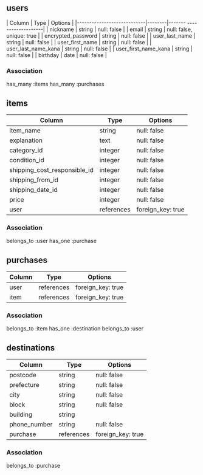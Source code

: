 ## users

| Column                     | Type   | Options                   |
|----------------------------|--------|------- -------------------|
| nickname                   | string | null: false               |
| email                      | string | null: false, unique: true |
| encrypted_password         | string | null: false               |
| user_last_name             | string | null: false               |
| user_first_name            | string | null: false               |
| user_last_name_kana        | string | null: false               |
| user_first_name_kana       | string | null: false               |
| birthday                   | date   | null: false               |

### Association
has_many :items
has_many :purchases


## items
| Column                       | Type       | Options           |
|------------------------------|------------|-------------------|
| item_name                    | string     | null: false       |
| explanation                  | text       | null: false       |
| category_id                  | integer    | null: false       |
| condition_id                 | integer    | null: false       |
| shipping_cost_responsible_id | integer    | null: false       |
| shipping_from_id             | integer    | null: false       |
| shipping_date_id             | integer    | null: false       |
| price                        | integer    | null: false       |
| user                         | references | foreign_key: true |

### Association
belongs_to :user
has_one :purchase


## purchases
| Column | Type       | Options           |
|--------|------------|-------------------|
| user   | references | foreign_key: true |
| item   | references | foreign_key: true |

### Association
belongs_to :item
has_one :destination
belongs_to :user


## destinations
| Column       | Type       | Options           |
|--------------|------------|-------------------|
| postcode     | string     | null: false       |
| prefecture   | string     | null: false       |
| city         | string     | null: false       |
| block        | string     | null: false       |
| building     | string     |                   |
| phone_number | string     | null: false       |
| purchase     | references | foreign_key: true |

### Association
belongs_to :purchase